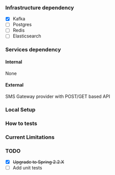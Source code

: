 ### Infrastructure dependency

- [X] Kafka
- [ ] Postgres
- [ ] Redis
- [ ] Elasticsearch

### Services dependency

#### Internal

None

#### External

SMS Gateway provider with POST/GET based API

### Local Setup

### How to tests

### Current Limitations

### TODO

- [X] ~~Upgrade to Spring 2.2.X~~
- [ ] Add unit tests